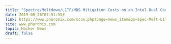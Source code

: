 ```yaml
---
title: "Spectre/Meltdown/L1TF/MDS Mitigation Costs on an Intel Dual Core and HT Laptop"
date: 2019-05-26T07:51:55Z
link: https://www.phoronix.com/scan.php?page=news_item&px=Spec-Melt-L1TF-MDS-Laptop-Run&utm_medium=RSS&utm_source=hune
site: www.phoronix.com
topic: Hacker News
draft: false
---
```

